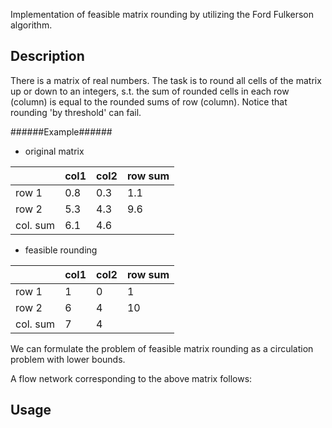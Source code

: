 Implementation of feasible matrix rounding by utilizing the Ford Fulkerson algorithm.

## Description ##

There is a matrix of real numbers. The task is to round all cells of the matrix up or down to an integers, s.t. the sum of rounded cells in each row (column) is equal to the rounded sums of row (column).
Notice that rounding 'by threshold' can fail.

######Example######

* original matrix

|          | col1 | col2 | row sum |                         
|----------|------|------|---------|
| row 1    | 0.8  | 0.3  | 1.1     |
| row 2    | 5.3  | 4.3  | 9.6     |
| col. sum | 6.1    | 4.6  |         |


* feasible rounding

|          | col1 | col2 | row sum |
|----------|------|------|---------|
| row 1    | 1  | 0  | 1     |
| row 2    | 6  | 4  | 10     |
| col. sum | 7    | 4  |         |

We can formulate the problem of feasible matrix rounding as a circulation problem with lower bounds.

A flow network corresponding to the above matrix follows:


## Usage ##

